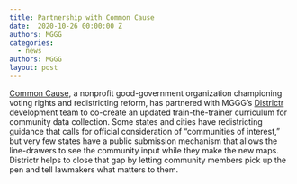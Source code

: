 ```yaml
---
title: Partnership with Common Cause
date:  2020-10-26 00:00:00 Z
authors: MGGG
categories:
  - news
authors: MGGG
layout: post
---
```


[Common Cause](https://www.commoncause.org/), a nonprofit good-government organization championing voting rights and redistricting reform, has partnered with MGGG’s [Districtr](http://districtr.org) development team to co-create an updated train-the-trainer curriculum for community data collection. Some states and cities have redistricting guidance that calls for official consideration of “communities of interest,” but very few states have a public submission mechanism that allows the line-drawers to see the community input while they make the new maps. Districtr helps to close that gap by letting community members pick up the pen and tell lawmakers what matters to them.  
